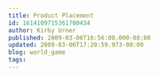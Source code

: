 ```yaml
---
title: Product Placement
id: 1614109715361700434
author: Kirby Urner
published: 2009-03-06T16:56:00.000-08:00
updated: 2009-03-06T17:20:59.973-08:00
blog: world_game
tags: 
---
```


